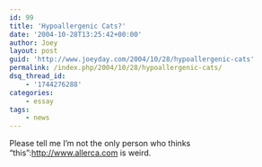 ```yaml
---
id: 99
title: 'Hypoallergenic Cats?'
date: '2004-10-28T13:25:42+00:00'
author: Joey
layout: post
guid: 'http://www.joeyday.com/2004/10/28/hypoallergenic-cats'
permalink: /index.php/2004/10/28/hypoallergenic-cats/
dsq_thread_id:
    - '1744276288'
categories:
    - essay
tags:
    - news
---
```


Please tell me I’m not the only person who thinks “this”:http://www.allerca.com is weird.